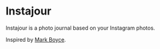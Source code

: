 # Instajour

Instajour is a photo journal based on your Instagram photos.

Inspired by [Mark Boyce](http://markboyce.com).
